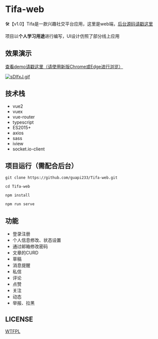 # Tifa-web
🛠【v1.0】Tifa是一款兴趣社交平台应用，这里是web端，[后台源码请戳这里](https://github.com/guapi233/Tifa-api)

项目以**个人学习用途**进行编写，UI设计仿照了部分线上应用



## 效果演示

[查看demo请戳这里（请使用新版Chrome或Edge进行浏览）](42.193.108.7:88)



[![sDIfxJ.gif](https://s3.ax1x.com/2021/01/16/sDIfxJ.gif)](https://imgchr.com/i/sDIfxJ)



## 技术栈

* vue2
* vuex
* vue-router
* typescript
* ES2015+
* axios
* sass
* iview
* socket.io-client



## 项目运行（需配合后台）

```shell
git clone https://github.com/guapi233/Tifa-web.git

cd Tifa-web

npm install

npm run serve
```



## 功能

* 登录注册
* 个人信息修改、状态设置
* 通过邮箱修改密码
* 文章的CURD
* 草稿
* 消息提醒
* 私信
* 评论
* 点赞
* 关注
* 动态
* 举报、拉黑



## LICENSE

[WTFPL](https://github.com/guapi233/Tifa-web/blob/main/LICENSE)

